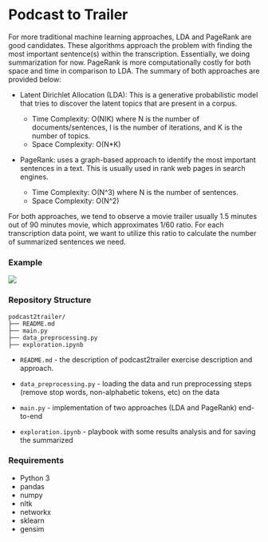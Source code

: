 # Podcast to Trailer 

For more traditional machine learning approaches, LDA and PageRank are good candidates. These algorithms approach the problem with finding the most important sentence(s) within the transcription. Essentially, we doing summarization for now. PageRank is more computationally costly for both space and time in comparison to LDA. The summary of both approaches are provided below:

- Latent Dirichlet Allocation (LDA): This is a generative probabilistic model that tries to discover the latent topics that are present in a corpus. 
    - Time Complexity: O(NIK) where N is the number of documents/sentences, I is the number of iterations, and K is the number of topics.
    - Space Complexity: O(N\*K) 

- PageRank: uses a graph-based approach to identify the most important sentences in a text. This is usually used in rank web pages in search engines. 
    - Time Complexity: O(N^3) where N is the number of sentences.
    - Space Complexity: O(N^2) 

For both approaches, we tend to observe a movie trailer usually 1.5 minutes out of 90 minutes movie, which approximates 1/60 ratio. For each transcription data point, we want to utilize this ratio to calculate the number of summarized sentences we need. 

### Example

![](https://github.com/HuyTu7/podcast2trailer/recording.gif)


###  Repository Structure
```
podcast2trailer/
├── README.md
├── main.py
├── data_preprocessing.py
├── exploration.ipynb
```
* `README.md` - the description of podcast2trailer exercise description and approach. 

* `data_preprocessing.py` - loading the data and run preprocessing steps (remove stop words, non-alphabetic tokens, etc) on the data 

* `main.py` - implementation of two approaches (LDA and PageRank) end-to-end

* `exploration.ipynb` - playbook with some results analysis and for saving the summarized  


### Requirements
- Python 3
- pandas
- numpy
- nltk
- networkx
- sklearn
- gensim
